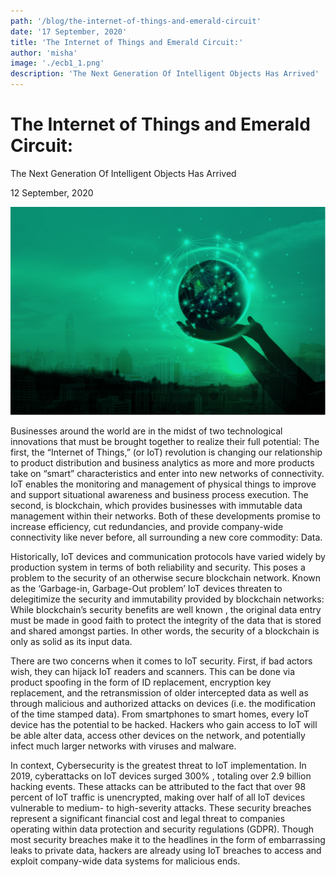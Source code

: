 ```yaml
---
path: '/blog/the-internet-of-things-and-emerald-circuit'
date: '17 September, 2020'
title: 'The Internet of Things and Emerald Circuit:'
author: 'misha'
image: './ecb1_1.png'
description: 'The Next Generation Of Intelligent Objects Has Arrived'
---
```


<div class="article-blog-title-bg">
      <div class="container layout">
        <div class="article-blog">
          <div class="article-blog__title">
            <h1 class="article-blog__title-h1">
              The Internet of Things and Emerald
              Circuit:
            </h1>
            <p class="article-blog__title-text-below-h1">
              The Next Generation Of Intelligent Objects
              Has
              Arrived
            </p>
            <p class="article-blog__title-date-text">12 September, 2020</p>
          </div>
        </div>
      </div>
    </div>
    <div class="article-blog-content">
      <div class="container">
        <div class="article-blog-content-1st-article">
          <div class="article-blog-content-top-img">
            <img class="first-article-img" src='./blog-article-green-bg.png' alt="img" />
          </div>
          <p class="article-blog-content-text">
            Businesses around the world are in the midst of two technological innovations that must be brought
            together to
            realize their full potential: The first, the “Internet of Things,” (or IoT) revolution is changing
            our relationship to product distribution and business analytics as more and more products take on
            “smart” characteristics and enter into new networks of connectivity. IoT enables the monitoring and
            management
            of physical things to improve and support situational awareness and business process execution. The
            second,
            is blockchain, which provides businesses with immutable data management within their networks. Both of
            these developments promise to increase efficiency, cut redundancies, and provide company-wide
            connectivity
            like never before, all surrounding a new core commodity: Data.
          </p>
          <p class="article-blog-content-text">
            Historically, IoT devices and communication protocols have varied
            widely by production system in terms of
            both reliability and security. This poses a problem to the security of an otherwise secure blockchain
            network.
            Known as the ‘Garbage-in, Garbage-Out problem’ IoT devices threaten to delegitimize the security and
            immutability provided by blockchain networks: While blockchain’s security benefits are
            <span class="article-blog-content-text-span">well known</span>
            , the
            original data entry must be made in good faith to protect the integrity of the data that is stored and
            shared
            amongst parties. In other words, the security of a blockchain is only as solid as its input data.
          </p>
          <p
            class="article-blog-content-text"
          >
            There are two concerns when it comes to IoT security. First, if bad
            actors wish, they can hijack IoT readers and scanners. This can be done via product spoofing in the form
            of
            ID
            replacement, encryption key replacement, and the retransmission of older intercepted data as well as
            through
            malicious and authorized attacks on devices (i.e. the modification of the time stamped data). From
            smartphones
            to smart homes, every IoT device has the potential to be hacked. Hackers who gain access to IoT will be
            able
            alter data, access other devices on the network, and potentially infect much larger networks with
            viruses
            and
            malware.
          </p>
          <p class="article-blog-content-text">
            In context, Cybersecurity is the greatest threat to IoT implementation.
            In 2019, cyberattacks on IoT devices
            <span class="article-blog-content-text-span">surged 300%</span>
            , totaling over 2.9 billion hacking events. These
            attacks
            can
            be attributed to the fact that over
            <span class="article-blog-content-text-span">98 percent</span>
            of IoT traffic is unencrypted, making over half of all
            IoT
            devices vulnerable to medium- to high-severity attacks. These security breaches represent a significant
            financial cost and legal threat to companies operating within data protection and security regulations
            (GDPR).
            Though most security breaches make it to the headlines in the form of embarrassing leaks to private
            data,
            hackers are already using IoT breaches to access and exploit
            <span class="article-blog-content-text-span">company-wide data systems</span>
            for malicious
            ends.
          </p>
        </div>
      </div>
    </div>